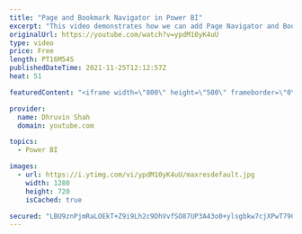 ```yaml
---
title: "Page and Bookmark Navigator in Power BI"
excerpt: "This video demonstrates how we can add Page Navigator and Bookmark navigator in Power BI. This is my favorite feature rolled out from Power BI November 2021 update! With Power BI'Page and Bookmark navigator, we can easily build navigation for our report. Previously, setting up a custom page or bookmark"
originalUrl: https://youtube.com/watch?v=ypdM10yK4uU
type: video
price: Free
length: PT16M54S
publishedDateTime: 2021-11-25T12:12:57Z
heat: 51

featuredContent: "<iframe width=\"800\" height=\"500\" frameborder=\"0\" src=\"https://www.youtube.com/embed/ypdM10yK4uU\" allow=\"accelerometer; autoplay; encrypted-media; gyroscope; picture-in-picture\" allowfullscreen></iframe>"

provider:
  name: Dhruvin Shah
  domain: youtube.com

topics:
  - Power BI

images:
  - url: https://i.ytimg.com/vi/ypdM10yK4uU/maxresdefault.jpg
    width: 1280
    height: 720
    isCached: true

secured: "LBU9znPjmRaLOEkT+Z9i9Lh2c9DhVvfSO87UP3A43o0+ylsgbkw7cjXPwT79CM4E0Au/gusNZXoOF4pVLXfGTdxuIYjVdwxiGXQTafyL+WPf7RP/X/xcx4OpaeXy7/XfaccYC48Rbmyl7PQupgE68659MEOMJt1/Zua/TlRZJdIxfF3RUAQ87WsmfUqIq2cKGkRXl1MuhQWK/O5UpT54jUgy+LL2nnIy0ZZWvDRbnoKAc4UnWCZF9QtVBQI5oSEeJe/pZm0uB3WKzwEqrJXKN8qOkc0liDdNaNpzzdNOcw8W3VkjnTPcm3w3Ho7IQacd+LjkX2+6kE1M7iuFI2d30fhfgV7v1RDks8YURyIvcl+PzH6wMbK4rDmWiIGVHlO6J2WOivWNGZ8J5f9arnuQcT3b4k5yuzl22/1gPkdmtIY=;cuo1CKIfjb2WfvN2S9kwQw=="
---
```



